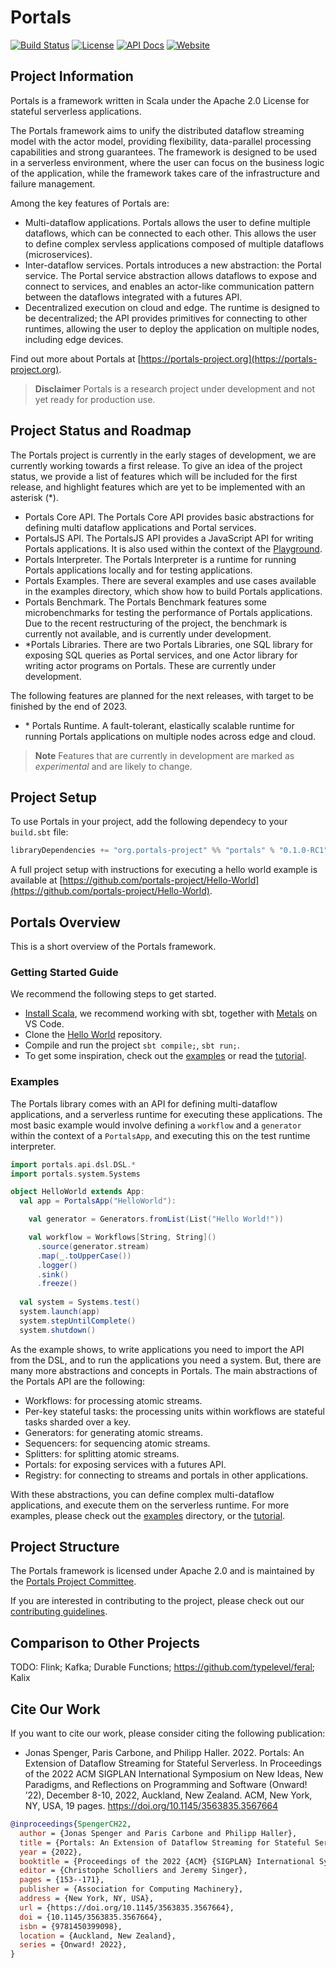 # Portals

[![Build Status](https://github.com/portals-project/portals/actions/workflows/build-test.yaml/badge.svg)](https://github.com/portals-project/portals/actions/workflows/build-test.yaml)
[![License](https://img.shields.io/badge/License-Apache%202.0-blue.svg)](https://github.com/portals-project/portals/blob/main/LICENSE)
[![API Docs](https://img.shields.io/badge/API_Docs-orange)](https://portals-project.org/api/)
[![Website](https://img.shields.io/badge/Website-teal)](https://portals-project.org/)

## Project Information

Portals is a framework written in Scala under the Apache 2.0 License for stateful serverless applications.

The Portals framework aims to unify the distributed dataflow streaming model with the actor model, providing flexibility, data-parallel processing capabilities and strong guarantees. The framework is designed to be used in a serverless environment, where the user can focus on the business logic of the application, while the framework takes care of the infrastructure and failure management.

Among the key features of Portals are:

* Multi-dataflow applications. Portals allows the user to define multiple dataflows, which can be connected to each other. This allows the user to define complex servless applications composed of multiple dataflows (microservices).
* Inter-dataflow services. Portals introduces a new abstraction: the Portal service. The Portal service abstraction allows dataflows to expose and connect to services, and enables an actor-like communication pattern between the dataflows integrated with a futures API.
* Decentralized execution on cloud and edge. The runtime is designed to be decentralized; the API provides primitives for connecting to other runtimes, allowing the user to deploy the application on multiple nodes, including edge devices.

Find out more about Portals at [https://portals-project.org](https://portals-project.org).

> **Disclaimer**
> Portals is a research project under development and not yet ready for production use.

## Project Status and Roadmap

The Portals project is currently in the early stages of development, we are currently working towards a first release. To give an idea of the project status, we provide a list of features which will be included for the first release, and highlight features which are yet to be implemented with an asterisk (*).

* Portals Core API. The Portals Core API provides basic abstractions for defining multi dataflow applications and Portal services.
* PortalsJS API. The PortalsJS API provides a JavaScript API for writing Portals applications. It is also used within the context of the [Playground](https://portals-project.org/playground/).
* Portals Interpreter. The Portals Interpreter is a runtime for running Portals applications locally and for testing applications.
* Portals Examples. There are several examples and use cases available in the examples directory, which show how to build Portals applications.
* Portals Benchmark. The Portals Benchmark features some microbenchmarks for testing the performance of Portals applications. Due to the recent restructuring of the project, the benchmark is currently not available, and is currently under development.
* \*Portals Libraries. There are two Portals Libraries, one SQL library for exposing SQL queries as Portal services, and one Actor library for writing actor programs on Portals. These are currently under development.

The following features are planned for the next releases, with target to be finished by the end of 2023.

* \* Portals Runtime. A fault-tolerant, elastically scalable runtime for running Portals applications on multiple nodes across edge and cloud.

> **Note**
> Features that are currently in development are marked as *experimental* and are likely to change.

## Project Setup

To use Portals in your project, add the following dependecy to your `build.sbt` file:

```scala
libraryDependencies += "org.portals-project" %% "portals" % "0.1.0-RC1"
```

A full project setup with instructions for executing a hello world example is available at [https://github.com/portals-project/Hello-World](https://github.com/portals-project/Hello-World).

## Portals Overview

This is a short overview of the Portals framework.

### Getting Started Guide
We recommend the following steps to get started.
* [Install Scala](https://www.scala-lang.org/download/), we recommend working with sbt, together with [Metals](https://scalameta.org/metals/docs/editors/vscode/) on VS Code. 
* Clone the [Hello World](https://github.com/portals-project/Hello-World) repository.
* Compile and run the project `sbt compile;`, `sbt run;`.
* To get some inspiration, check out the [examples](/portals-examples) or read the [tutorial](https://www.portals-project.org/tutorial).

### Examples

The Portals library comes with an API for defining multi-dataflow applications, and a serverless runtime for executing these applications. The most basic example would involve defining a `workflow` and a `generator` within the context of a `PortalsApp`, and executing this on the test runtime interpreter. 

```scala
import portals.api.dsl.DSL.*
import portals.system.Systems

object HelloWorld extends App:
  val app = PortalsApp("HelloWorld"):

    val generator = Generators.fromList(List("Hello World!"))

    val workflow = Workflows[String, String]()
      .source(generator.stream)
      .map(_.toUpperCase())
      .logger()
      .sink()
      .freeze()
  
  val system = Systems.test()
  system.launch(app)
  system.stepUntilComplete()
  system.shutdown()
```

As the example shows, to write applications you need to import the API from the DSL, and to run the applications you need a system. But, there are many more abstractions and concepts in Portals. The main abstractions of the Portals API are the following:
* Workflows: for processing atomic streams.
* Per-key stateful tasks: the processing units within workflows are stateful tasks sharded over a key.
* Generators: for generating atomic streams.
* Sequencers: for sequencing atomic streams.
* Splitters: for splitting atomic streams.
* Portals: for exposing services with a futures API.
* Registry: for connecting to streams and portals in other applications.

With these abstractions, you can define complex multi-dataflow applications, and execute them on the serverless runtime. For more examples, please check out the [examples](/portals-examples) directory, or the [tutorial](https://www.portals-project.org/tutorial).

## Project Structure

The Portals framework is licensed under Apache 2.0 and is maintained by the [Portals Project Committee](https://www.portals-project.org/team).

If you are interested in contributing to the project, please check out our [contributing guidelines](CONTRIBUTING.md).

## Comparison to Other Projects

TODO: Flink; Kafka; Durable Functions; https://github.com/typelevel/feral; Kalix

## Cite Our Work

If you want to cite our work, please consider citing the following publication:

* Jonas Spenger, Paris Carbone, and Philipp Haller. 2022. Portals: An Extension of Dataflow Streaming for Stateful Serverless. In Proceedings of the 2022 ACM SIGPLAN International Symposium on New Ideas, New Paradigms, and Reflections on Programming and Software (Onward! ’22), December 8-10, 2022, Auckland, New Zealand. ACM, New York, NY, USA, 19 pages. https://doi.org/10.1145/3563835.3567664

```bibtex
@inproceedings{SpengerCH22,
  author = {Jonas Spenger and Paris Carbone and Philipp Haller},
  title = {Portals: An Extension of Dataflow Streaming for Stateful Serverless},
  year = {2022},
  booktitle = {Proceedings of the 2022 {ACM} {SIGPLAN} International Symposium on New Ideas, New Paradigms, and Reflections on Programming and Software, Onward! 2022, Auckland, New Zealand, December 8-10, 2022},
  editor = {Christophe Scholliers and Jeremy Singer},
  pages = {153--171},
  publisher = {Association for Computing Machinery},
  address = {New York, NY, USA},
  url = {https://doi.org/10.1145/3563835.3567664},
  doi = {10.1145/3563835.3567664},
  isbn = {9781450399098},
  location = {Auckland, New Zealand},
  series = {Onward! 2022},
}
```
